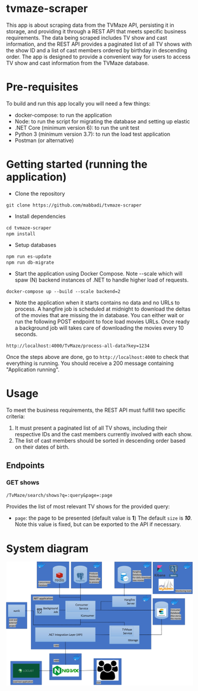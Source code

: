 # tvmaze-scraper


This app is about scraping data from the TVMaze API, persisting it in storage, and providing it through a REST API that meets specific business requirements. The data being scraped includes TV show and cast information, and the REST API provides a paginated list of all TV shows with the show ID and a list of cast members ordered by birthday in descending order. The app is designed to provide a convenient way for users to access TV show and cast information from the TVMaze database.

# Pre-requisites
To build and run this app locally you will need a few things:
- docker-compose: to run the application
- Node: to run the script for migrating the database and setting up elastic
- .NET Core (minimum version 6): to run the unit test
- Python 3 (minimum version 3.7): to run the load test application
- Postman (or alternative) 

# Getting started (running the application)
- Clone the repository
```
git clone https://github.com/mabbadi/tvmaze-scraper
```
- Install dependencies
```
cd tvmaze-scraper
npm install
```
- Setup databases
```
npm run es-update
npm run db-migrate
```
- Start the application using Docker Compose. Note --scale which will spaw (N) backend instances of .NET to handle higher load of requests.
```
docker-compose up --build --scale backend=2
```
- Note the application when it starts contains no data and no URLs to process. A hangfire job is scheduled at midnight to download the deltas of the movies that are missing the in database. You can either wait or run the following POST endpoint to foce load movies URLs. Once ready a background job will takes care of downloading the movies every 10 seconds.
```
http://localhost:4000/TvMaze/process-all-data?key=1234
```

Once the steps above are done, go to `http://localhost:4000` to check that everything is running. You should receive a 200 message containing "Application running".

# Usage

To meet the business requirements, the REST API must fulfill two specific criteria:
1. It must present a paginated list of all TV shows, including their respective IDs and the cast members currently involved with each show.
2. The list of cast members should be sorted in descending order based on their dates of birth.

## Endpoints

### GET shows
```
/TvMaze/search/shows?q=:query&page=:page
```
Provides the list of most relevant TV shows for the provided query:
- `page`: the page to be presented (default value is **1**)
The default `size` is ***10***. Note this value is fixed, but can be exported to the API if necessary.

# System diagram
<img src="/application structure.jpg" alt="Alt text" title="Optional title">
